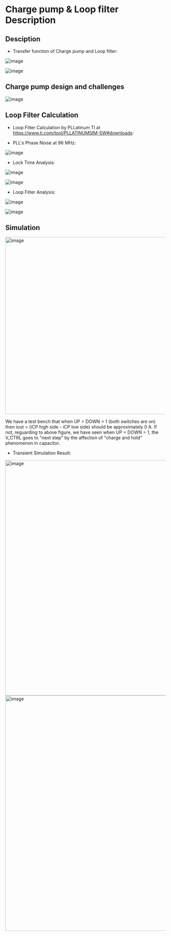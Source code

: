 # Charge pump & Loop filter Description

## Desciption
- Transfer function of Charge pump and Loop filter:
  
![image](https://github.com/huydo272/PLL_PBKIC/assets/84896940/b8f77def-a4de-44b0-aa1c-7d7d5465b419)

![image](https://github.com/huydo272/PLL_PBKIC/assets/84896940/24a0fe32-2ebc-428f-83a6-01fa19cbc773)

## Charge pump design and challenges

![image](https://github.com/huydo272/PLL_PBKIC/assets/84896940/1f4c7a8d-c736-4951-9a2c-6afe3d936917)

## Loop Filter Calculation

- Loop Filter Calculation by PLLatinum TI at https://www.ti.com/tool/PLLATINUMSIM-SW#downloads: 

- PLL's Phase Noise at 96 MHz:

![image](https://github.com/huydo272/PLL_PBKIC/assets/84896940/0ea404fd-13b4-4d25-9727-db44d050a4cc)

- Lock Time Analysis:
  
![image](https://github.com/huydo272/PLL_PBKIC/assets/84896940/0a72e448-8b63-4b8b-899b-f9e1d74235ec)

![image](https://github.com/huydo272/PLL_PBKIC/assets/84896940/43479efa-f632-4939-860c-01efc0f2f81c)

- Loop Filter Analysis:

![image](https://github.com/huydo272/PLL_PBKIC/assets/84896940/3f6d432c-0c17-4547-8c6a-314fd60366b0) 

![image](https://github.com/huydo272/PLL_PBKIC/assets/84896940/074cd2bc-140f-49e6-b402-5cdea6709174)

## Simulation

<img width="557" alt="image" src="https://github.com/huydo272/PLL_PBKIC/assets/84896940/4dd965c3-0ddd-4bfe-9c52-5bf800cc1a26">

We have a test bench that when UP = DOWN = 1 (both switches are on) then iout = (iCP high side - iCP low side) should be approximately 0 A. If not, reguarding to above figure, we have seen when UP = DOWN = 1, the V_CTRL goes to "next step" by the affection of "charge and hold" phenomenon in capacitor.

- Transient Simulation Result:

<img width="740" alt="image" src="https://github.com/huydo272/PLL_PBKIC/assets/84896940/f4584813-ea4a-4e4d-b449-bed3405cc10c">

<img width="740" alt="image" src="https://github.com/huydo272/PLL_PBKIC/assets/84896940/12d8e6ee-1eeb-4246-aa89-3d5e98f11228">






